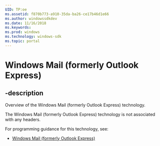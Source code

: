 ```yaml
---
UID: TP:oe
ms.assetid: f870b773-a910-35da-ba26-ce17b46d1e66
ms.author: windowssdkdev
ms.date: 11/16/2018
ms.keywords: 
ms.prod: windows
ms.technology: windows-sdk
ms.topic: portal
---
```


# Windows Mail (formerly Outlook Express)

## -description

Overview of the Windows Mail (formerly Outlook Express) technology.

The Windows Mail (formerly Outlook Express) technology is not associated with any headers.

For programming guidance for this technology, see:
* [Windows Mail (formerly Outlook Express)](/windows/desktop/oe)

